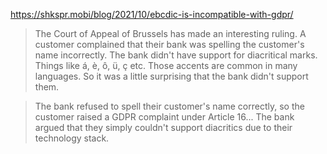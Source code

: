 https://shkspr.mobi/blog/2021/10/ebcdic-is-incompatible-with-gdpr/

> The Court of Appeal of Brussels has made an interesting ruling. A customer complained that their bank was spelling the customer's name incorrectly. The bank didn't have support for diacritical marks. Things like á, è, ô, ü, ç etc. Those accents are common in many languages. So it was a little surprising that the bank didn't support them.

> The bank refused to spell their customer's name correctly, so the customer raised a GDPR complaint under Article 16...  The bank argued that they simply couldn't support diacritics due to their technology stack.